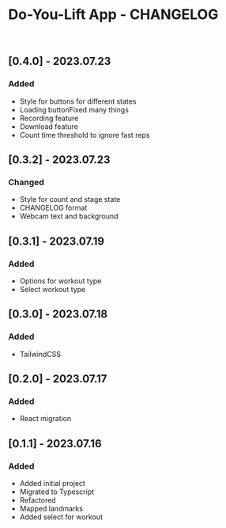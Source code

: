 # Do-You-Lift App - CHANGELOG

<br />

## [0.4.0] - 2023.07.23

### Added

- Style for buttons for different states
- Loading buttonFixed many things
- Recording feature
- Download feature
- Count time threshold to ignore fast reps

## [0.3.2] - 2023.07.23

### Changed

- Style for count and stage state
- CHANGELOG format
- Webcam text and background

## [0.3.1] - 2023.07.19

### Added

- Options for workout type
- Select workout type

## [0.3.0] - 2023.07.18

### Added

- TailwindCSS

## [0.2.0] - 2023.07.17

### Added

- React migration

## [0.1.1] - 2023.07.16

### Added

- Added initial project
- Migrated to Typescript
- Refactored
- Mapped landmarks
- Added select for workout
